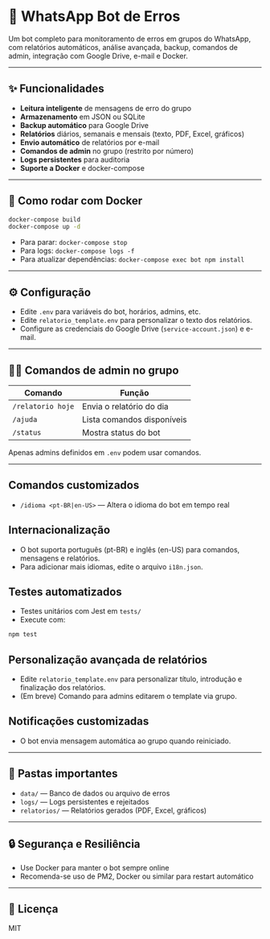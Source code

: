 # 🚀 WhatsApp Bot de Erros

Um bot completo para monitoramento de erros em grupos do WhatsApp, com relatórios automáticos, análise avançada, backup, comandos de admin, integração com Google Drive, e-mail e Docker.

---

## ✨ Funcionalidades

- **Leitura inteligente** de mensagens de erro do grupo
- **Armazenamento** em JSON ou SQLite
- **Backup automático** para Google Drive
- **Relatórios** diários, semanais e mensais (texto, PDF, Excel, gráficos)
- **Envio automático** de relatórios por e-mail
- **Comandos de admin** no grupo (restrito por número)
- **Logs persistentes** para auditoria
- **Suporte a Docker** e docker-compose

---

## 🐳 Como rodar com Docker

```sh
docker-compose build
docker-compose up -d
```

- Para parar: `docker-compose stop`
- Para logs: `docker-compose logs -f`
- Para atualizar dependências: `docker-compose exec bot npm install`

---

## ⚙️ Configuração

- Edite `.env` para variáveis do bot, horários, admins, etc.
- Edite `relatorio_template.env` para personalizar o texto dos relatórios.
- Configure as credenciais do Google Drive (`service-account.json`) e e-mail.

---

## 👮‍♂️ Comandos de admin no grupo

| Comando            | Função                        |
|--------------------|------------------------------|
| `/relatorio hoje`  | Envia o relatório do dia      |
| `/ajuda`           | Lista comandos disponíveis    |
| `/status`          | Mostra status do bot          |

Apenas admins definidos em `.env` podem usar comandos.

---

## Comandos customizados

- `/idioma <pt-BR|en-US>` — Altera o idioma do bot em tempo real

## Internacionalização

- O bot suporta português (pt-BR) e inglês (en-US) para comandos, mensagens e relatórios.
- Para adicionar mais idiomas, edite o arquivo `i18n.json`.

## Testes automatizados

- Testes unitários com Jest em `tests/`
- Execute com:

```sh
npm test
```

## Personalização avançada de relatórios

- Edite `relatorio_template.env` para personalizar título, introdução e finalização dos relatórios.
- (Em breve) Comando para admins editarem o template via grupo.

## Notificações customizadas

- O bot envia mensagem automática ao grupo quando reiniciado.

---

## 📁 Pastas importantes

- `data/` — Banco de dados ou arquivo de erros
- `logs/` — Logs persistentes e rejeitados
- `relatorios/` — Relatórios gerados (PDF, Excel, gráficos)

---

## 🔒 Segurança e Resiliência

- Use Docker para manter o bot sempre online
- Recomenda-se uso de PM2, Docker ou similar para restart automático

---

## 📝 Licença

MIT
